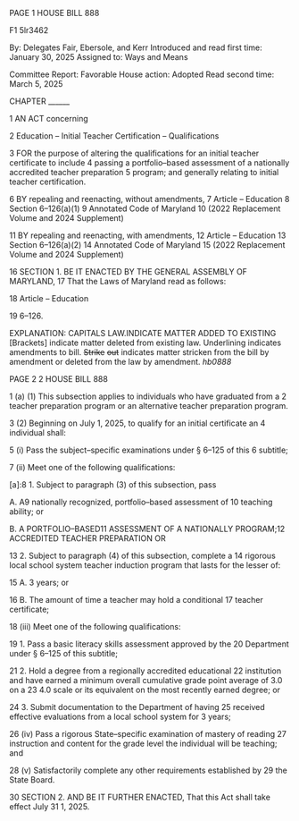 PAGE 1
HOUSE BILL 888

F1 5lr3462

By: Delegates Fair, Ebersole, and Kerr
Introduced and read first time: January 30, 2025
Assigned to: Ways and Means

Committee Report: Favorable
House action: Adopted
Read second time: March 5, 2025

CHAPTER ______

1 AN ACT concerning

2 Education – Initial Teacher Certification – Qualifications

3 FOR the purpose of altering the qualifications for an initial teacher certificate to include
4 passing a portfolio–based assessment of a nationally accredited teacher preparation
5 program; and generally relating to initial teacher certification.

6 BY repealing and reenacting, without amendments,
7 Article – Education
8 Section 6–126(a)(1)
9 Annotated Code of Maryland
10 (2022 Replacement Volume and 2024 Supplement)

11 BY repealing and reenacting, with amendments,
12 Article – Education
13 Section 6–126(a)(2)
14 Annotated Code of Maryland
15 (2022 Replacement Volume and 2024 Supplement)

16 SECTION 1. BE IT ENACTED BY THE GENERAL ASSEMBLY OF MARYLAND,
17 That the Laws of Maryland read as follows:

18 Article – Education

19 6–126.

EXPLANATION: CAPITALS LAW.INDICATE MATTER ADDED TO EXISTING
[Brackets] indicate matter deleted from existing law.
Underlining indicates amendments to bill.
~~Strike~~ ~~out~~ indicates matter stricken from the bill by amendment or deleted from the law by
amendment. *hb0888*

PAGE 2
2 HOUSE BILL 888

1 (a) (1) This subsection applies to individuals who have graduated from a
2 teacher preparation program or an alternative teacher preparation program.

3 (2) Beginning on July 1, 2025, to qualify for an initial certificate an
4 individual shall:

5 (i) Pass the subject–specific examinations under § 6–125 of this
6 subtitle;

7 (ii) Meet one of the following qualifications:

[a]:8 1. Subject to paragraph (3) of this subsection, pass

A. A9 nationally recognized, portfolio–based assessment of
10 teaching ability; or

B. A PORTFOLIO–BASED11 ASSESSMENT OF A NATIONALLY
PROGRAM;12 ACCREDITED TEACHER PREPARATION OR

13 2. Subject to paragraph (4) of this subsection, complete a
14 rigorous local school system teacher induction program that lasts for the lesser of:

15 A. 3 years; or

16 B. The amount of time a teacher may hold a conditional
17 teacher certificate;

18 (iii) Meet one of the following qualifications:

19 1. Pass a basic literacy skills assessment approved by the
20 Department under § 6–125 of this subtitle;

21 2. Hold a degree from a regionally accredited educational
22 institution and have earned a minimum overall cumulative grade point average of 3.0 on a
23 4.0 scale or its equivalent on the most recently earned degree; or

24 3. Submit documentation to the Department of having
25 received effective evaluations from a local school system for 3 years;

26 (iv) Pass a rigorous State–specific examination of mastery of reading
27 instruction and content for the grade level the individual will be teaching; and

28 (v) Satisfactorily complete any other requirements established by
29 the State Board.

30 SECTION 2. AND BE IT FURTHER ENACTED, That this Act shall take effect July
31 1, 2025.